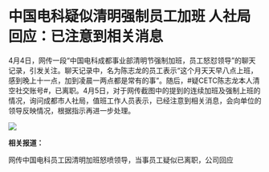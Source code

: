 # 中国电科疑似清明强制员工加班 人社局回应：已注意到相关消息

4月4日，网传一段“中国电科成都事业部清明节强制加班，员工怒怼领导”的聊天记录，引发关注。聊天记录中，名为陈志龙的员工表示“这个月天天早八点上班，感到晚上十一点，加到凌晨一两点都是常有的事”。随后，#疑CETC陈志龙本人清空社交账号#，已离职。4月5日，对于网传截图中的提到的连续加班及强制上班的情况，询问成都市人社局，值班工作人员表示，已经注意到相关消息，会向单位的领导反映情况，根据指示再进一步处理。

![](https://inews.gtimg.com/news_bt/OXeeIcpsNRuiR9U_1yMFqcwigIVkRQTOoJwTY1tz1zBXsAA/1000)

**相关报道：**

网传中国电科员工因清明加班怒喷领导，当事员工疑似已离职，公司回应

